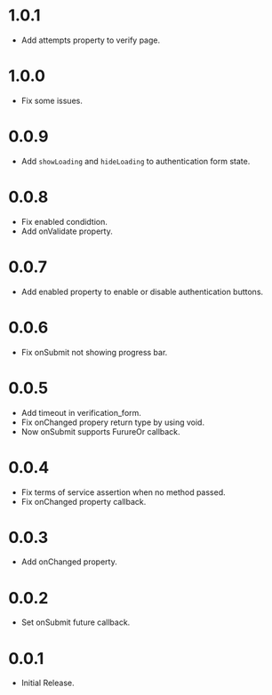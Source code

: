 # 1.0.1

- Add attempts property to verify page.

# 1.0.0

- Fix some issues.

# 0.0.9

- Add `showLoading` and `hideLoading` to authentication form state.

# 0.0.8

- Fix enabled condidtion.
- Add onValidate property.

# 0.0.7

- Add enabled property to enable or disable authentication buttons.

# 0.0.6

- Fix onSubmit not showing progress bar.

# 0.0.5

- Add timeout in verification_form.
- Fix onChanged propery return type by using void.
- Now onSubmit supports FurureOr callback.

# 0.0.4

- Fix terms of service assertion when no method passed.
- Fix onChanged property callback.

# 0.0.3

- Add onChanged property.

# 0.0.2

- Set onSubmit future callback.

# 0.0.1

- Initial Release.
